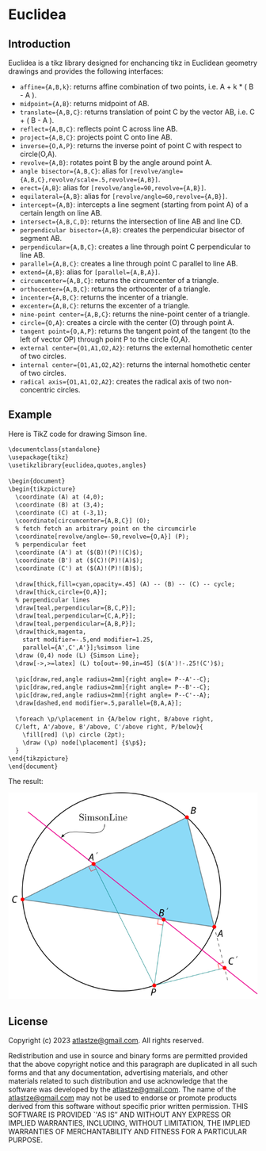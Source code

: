 # Euclidea

## Introduction

Euclidea is a tikz library designed for enchancing tikz in Euclidean geometry drawings and provides the following interfaces:

* `affine={A,B,k}`: returns affine combination of two points, i.e. A + k * ( B - A ).
* `midpoint={A,B}`: returns midpoint of AB.
* `translate={A,B,C}`: returns translation of point C by the vector AB, i.e. C + ( B - A ).
* `reflect={A,B,C}`: reflects point C across line AB.
* `project={A,B,C}`: projects point C onto line AB.
* `inverse={O,A,P}`: returns the inverse point of point C with respect to circle(O,A).
* `revolve={A,B}`: rotates point B by the angle around point A.
* `angle bisector={A,B,C}`: alias for `[revolve/angle={A,B,C},revolve/scale=.5,revolve={A,B}]`.
* `erect={A,B}`: alias for `[revolve/angle=90,revolve={A,B}]`.
* `equilateral={A,B}`: alias for `[revolve/angle=60,revolve={A,B}]`.
* `intercept={A,B}`: intercepts a line segment (starting from point A) of a certain length on line AB.
* `intersect={A,B,C,D}`: returns the intersection of line AB and line CD. 
* `perpendicular bisector={A,B}`: creates the perpendicular bisector of segment AB.
* `perpendicular={A,B,C}`: creates a line through point C perpendicular to line AB.
* `parallel={A,B,C}`: creates a line through point C parallel to line AB.
* `extend={A,B}`: alias for `[parallel={A,B,A}]`.
* `circumcenter={A,B,C}`: returns the circumcenter of a triangle.
* `orthocenter={A,B,C}`: returns the orthocenter of a triangle.
* `incenter={A,B,C}`: returns the incenter of a triangle.
* `excenter={A,B,C}`: returns the excenter of a triangle.
* `nine-point center={A,B,C}`: returns the nine-point center of a triangle.
* `circle={O,A}`: creates a circle with the center (O) through point A.
* `tangent point={O,A,P}`: returns the tangent point of the tangent (to the left of vector OP) through point P to the circle {O,A}.
* `external center={O1,A1,O2,A2}`: returns the external homothetic center of two circles.
* `internal center={O1,A1,O2,A2}`: returns the internal homothetic center of two circles.
* `radical axis={O1,A1,O2,A2}`: creates the radical axis of two non-concentric circles.

## Example

Here is TikZ code for drawing Simson line.

```
\documentclass{standalone}
\usepackage{tikz}
\usetikzlibrary{euclidea,quotes,angles}

\begin{document}
\begin{tikzpicture}
  \coordinate (A) at (4,0);
  \coordinate (B) at (3,4);
  \coordinate (C) at (-3,1);
  \coordinate[circumcenter={A,B,C}] (O);
  % fetch fetch an arbitrary point on the circumcirle
  \coordinate[revolve/angle=-50,revolve={O,A}] (P);
  % perpendicular feet
  \coordinate (A') at ($(B)!(P)!(C)$);
  \coordinate (B') at ($(C)!(P)!(A)$);
  \coordinate (C') at ($(A)!(P)!(B)$);

  \draw[thick,fill=cyan,opacity=.45] (A) -- (B) -- (C) -- cycle;
  \draw[thick,circle={O,A}];
  % perpendicular lines
  \draw[teal,perpendicular={B,C,P}];
  \draw[teal,perpendicular={C,A,P}];
  \draw[teal,perpendicular={A,B,P}];
  \draw[thick,magenta,
    start modifier=-.5,end modifier=1.25,
    parallel={A',C',A'}];%simson line
  \draw (0,4) node (L) {Simson Line};
  \draw[->,>=latex] (L) to[out=-90,in=45] ($(A')!-.25!(C')$);
  
  \pic[draw,red,angle radius=2mm]{right angle= P--A'--C};
  \pic[draw,red,angle radius=2mm]{right angle= P--B'--C};
  \pic[draw,red,angle radius=2mm]{right angle= P--C'--A};
  \draw[dashed,end modifier=.5,parallel={B,A,A}];

  \foreach \p/\placement in {A/below right, B/above right,
  C/left, A'/above, B'/above, C'/above right, P/below}{
    \fill[red] (\p) circle (2pt);
    \draw (\p) node[\placement] {$\p$};
  }
\end{tikzpicture}
\end{document}
```

The result:

![Simson Line](examples/simson-line.svg)

## License

Copyright (c) 2023 atlastze@gmail.com. All rights reserved.

Redistribution and use in source and binary forms are permitted provided that the above copyright notice and this paragraph are duplicated in all such forms and that any documentation, advertising materials, and other materials related to such distribution and use acknowledge that the software was developed by the atlastze@gmail.com. The name of the atlastze@gmail.com may not be used to endorse or promote products derived from this software without specific prior written permission. THIS SOFTWARE IS PROVIDED `'AS IS″ AND WITHOUT ANY EXPRESS OR IMPLIED WARRANTIES, INCLUDING, WITHOUT LIMITATION, THE IMPLIED WARRANTIES OF MERCHANTABILITY AND FITNESS FOR A PARTICULAR PURPOSE.